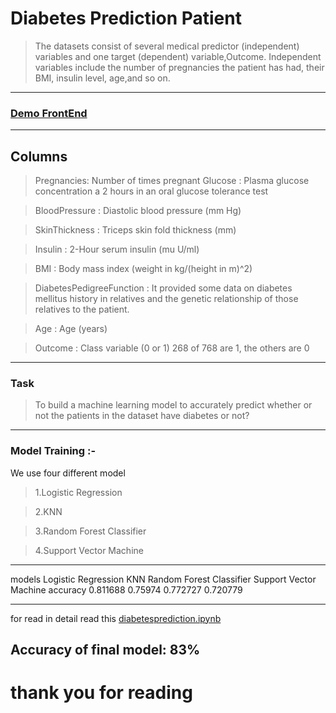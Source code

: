 # Diabetes Prediction Patient
> The datasets consist of several medical predictor (independent) variables and one target (dependent) variable,Outcome. Independent variables include the number of pregnancies the patient has had, their BMI, insulin level, age,and so on.

---

###     [Demo FrontEnd](https://habiburrahmankhan.github.io/Diabetes-Prediction-Patient/)
---
## Columns
>  Pregnancies: Number of times pregnant
>  Glucose : Plasma glucose concentration a 2 hours in an oral glucose tolerance test

> BloodPressure : Diastolic blood pressure (mm Hg)

> SkinThickness : Triceps skin fold thickness (mm)

> Insulin : 2-Hour serum insulin (mu U/ml)

> BMI : Body mass index (weight in kg/(height in m)^2)

> DiabetesPedigreeFunction : It provided some data on diabetes mellitus history in relatives and the genetic relationship of those relatives to the patient.

> Age : Age (years)

> Outcome : Class variable (0 or 1) 268 of 768 are 1, the others are 0

----
### Task 


> To build a machine learning model to accurately predict whether or not the patients in the dataset have diabetes or not?

---

### Model Training :-
We use four different model 

> 1.Logistic Regression

> 2.KNN

> 3.Random Forest Classifier

> 4.Support Vector Machine


----

models            Logistic Regression                  KNN	             Random Forest Classifier                   Support Vector Machine
accuracy	     0.811688	                0.75974	                0.772727	                          0.720779

---

for read in detail  read this [diabetesprediction.ipynb](https://github.com/habiburrahmankhan/Diabetes-Prediction-Patient/blob/main/diabetesprediction.ipynb)




## Accuracy of final model: 83% 

#						 thank you for reading 
